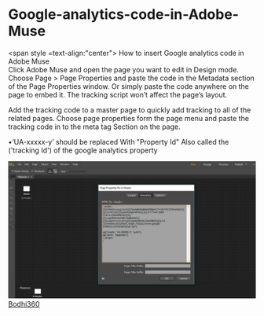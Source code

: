 # Google-analytics-code-in-Adobe-Muse
<span style =text-align:"center"> How to insert Google analytics code in Adobe Muse</span><br>
Click Adobe Muse and open the page you want to edit in Design mode. Choose Page > Page Properties and paste the code in the Metadata section of the Page Properties window. Or simply paste the code anywhere on the page to embed it. The tracking script won’t affect the page’s layout.

 Add the tracking code to a master page to quickly add tracking to all of the related pages. Choose page properties form the page menu and paste the tracking code in to the meta tag Section on the page.

<!-- Google Analytics -->
<script><br>
(function(i,s,o,g,r,a,m){i['GoogleAnalyticsObject']=r;i[r]=i[r]||function(){<br>
(i[r].q=i[r].q||[]).push(arguments)},i[r].l=1*new Date();a=s.createElement(o),<br>
m=s.getElementsByTagName(o)[0];a.async=1;a.src=g;m.parentNode.insertBefore(a,m)<br>
})(window,document,'script','https://www.google-analytics.com/analytics.js','ga');<br>

ga('create', 'UA-XXXXX-Y', 'auto');<br>
ga('send', 'pageview');<br>
</script>
<!-- End Google Analytics -->

•‘UA-xxxxx-y’ should be replaced With "Property Id" Also called the
<br>('tracking Id') of the google analytics property


<img src="https://github.com/Bodhi360/Google-analytics-code-in-Adobe-Muse/blob/master/Muse_meta%20tag.png">
<a href="http://www.bodhi360.cloud/">Bodhi360</a>
